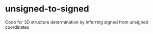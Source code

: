 # unsigned-to-signed
Code for 3D structure determination by inferring signed from unsigned coordinates
